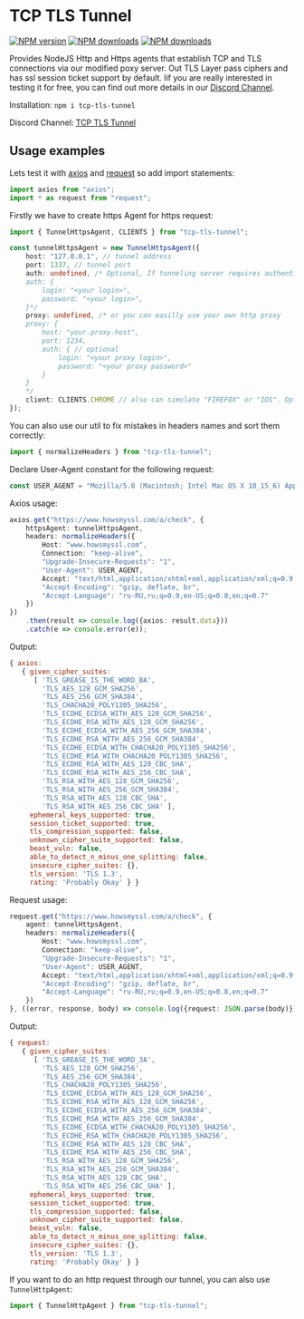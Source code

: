 <!-- TITLE/ -->

<h1>TCP TLS Tunnel</h1>

<!-- /TITLE -->

<!-- BADGES/ -->
<span class="badge-npmversion"><a href="https://npmjs.org/package/tcp-tls-tunnel" title="View this project on NPM"><img src="https://img.shields.io/npm/v/tcp-tls-tunnel.svg" alt="NPM version" /></a></span>
<span class="badge-npmdownloads"><a href="https://npmjs.org/package/tcp-tls-tunnel" title="View this project on NPM"><img src="https://img.shields.io/npm/dm/tcp-tls-tunnel.svg" alt="NPM downloads" /></a></span>
<span class="badge-typescript"><a href="https://github.com/Arteha/tcp-tls-tunnel" title="View this project on GitHub"><img src="https://img.shields.io/npm/types/tcp-tls-tunnel.svg" alt="NPM downloads" /></a></span>
<!-- /BADGES -->

Provides NodeJS Http and Https agents that establish TCP and TLS connections via our modified poxy server.
Out TLS Layer pass ciphers and has ssl session ticket support by default.
Iif you are really interested in testing it for free, you can find out more details in our [Discord Channel](https://discord.gg/4HRVxNP).

Installation: `npm i tcp-tls-tunnel`

Discord Channel: [ TCP TLS Tunnel](https://discord.gg/4HRVxNP)

## Usage examples

Lets test it with [axios](https://npmjs.org/package/axios) and [request](https://npmjs.org/package/request) so add import statements:
```typescript
import axios from "axios";
import * as request from "request";
```

Firstly we have to create https Agent for https request:
```typescript
import { TunnelHttpsAgent, CLIENTS } from "tcp-tls-tunnel";

const tunnelHttpsAgent = new TunnelHttpsAgent({
    host: "127.0.0.1", // tunnel address
    port: 1337, // tunnel port
    auth: undefined, /* Optional, If tunneling server requires authentication, then pass credentials:
    auth: {
        login: "<your login>",
        password: "<your login>",
    }*/
    proxy: undefined, /* or you can easilly use your own http proxy
    proxy: {
        host: "your.proxy.host",
        port: 1234,
        auth: { // optional
            login: "<your proxy login>",
            password: "<your proxy password>"
        }
    }
    */
    client: CLIENTS.CHROME // also can simulate "FIREFOX" or "IOS". Optional. Default: "CHROME"
});
```

You can also use our util to fix mistakes in headers names and sort them correctly:
```typescript
import { normalizeHeaders } from "tcp-tls-tunnel";
```

Declare User-Agent constant for the following request:
```typescript
const USER_AGENT = "Mozilla/5.0 (Macintosh; Intel Mac OS X 10_15_6) AppleWebKit/537.36 (KHTML, like Gecko) Chrome/85.0.4183.102 Safari/537.36";
```

Axios usage:
```typescript
axios.get("https://www.howsmyssl.com/a/check", {
    httpsAgent: tunnelHttpsAgent,
    headers: normalizeHeaders({
        Host: "www.howsmyssl.com",
        Connection: "keep-alive",
        "Upgrade-Insecure-Requests": "1",
        "User-Agent": USER_AGENT,
        Accept: "text/html,application/xhtml+xml,application/xml;q=0.9,image/webp,image/apng,/;q=0.8,application/signed-exchange;v=b3;q=0.9",
        "Accept-Encoding": "gzip, deflate, br",
        "Accept-Language": "ru-RU,ru;q=0.9,en-US;q=0.8,en;q=0.7"
    })
})
    .then(result => console.log({axios: result.data}))
    .catch(e => console.error(e));
```
Output:
```javascript
{ axios:
   { given_cipher_suites:
      [ 'TLS_GREASE_IS_THE_WORD_BA',
        'TLS_AES_128_GCM_SHA256',
        'TLS_AES_256_GCM_SHA384',
        'TLS_CHACHA20_POLY1305_SHA256',
        'TLS_ECDHE_ECDSA_WITH_AES_128_GCM_SHA256',
        'TLS_ECDHE_RSA_WITH_AES_128_GCM_SHA256',
        'TLS_ECDHE_ECDSA_WITH_AES_256_GCM_SHA384',
        'TLS_ECDHE_RSA_WITH_AES_256_GCM_SHA384',
        'TLS_ECDHE_ECDSA_WITH_CHACHA20_POLY1305_SHA256',
        'TLS_ECDHE_RSA_WITH_CHACHA20_POLY1305_SHA256',
        'TLS_ECDHE_RSA_WITH_AES_128_CBC_SHA',
        'TLS_ECDHE_RSA_WITH_AES_256_CBC_SHA',
        'TLS_RSA_WITH_AES_128_GCM_SHA256',
        'TLS_RSA_WITH_AES_256_GCM_SHA384',
        'TLS_RSA_WITH_AES_128_CBC_SHA',
        'TLS_RSA_WITH_AES_256_CBC_SHA' ],
     ephemeral_keys_supported: true,
     session_ticket_supported: true,
     tls_compression_supported: false,
     unknown_cipher_suite_supported: false,
     beast_vuln: false,
     able_to_detect_n_minus_one_splitting: false,
     insecure_cipher_suites: {},
     tls_version: 'TLS 1.3',
     rating: 'Probably Okay' } }
```

Request usage:
```typescript
request.get("https://www.howsmyssl.com/a/check", {
    agent: tunnelHttpsAgent,
    headers: normalizeHeaders({
        Host: "www.howsmyssl.com",
        Connection: "keep-alive",
        "Upgrade-Insecure-Requests": "1",
        "User-Agent": USER_AGENT,
        Accept: "text/html,application/xhtml+xml,application/xml;q=0.9,image/webp,image/apng,/;q=0.8,application/signed-exchange;v=b3;q=0.9",
        "Accept-Encoding": "gzip, deflate, br",
        "Accept-Language": "ru-RU,ru;q=0.9,en-US;q=0.8,en;q=0.7"
    })
}, ((error, response, body) => console.log({request: JSON.parse(body)})));
```
Output:
```javascript
{ request:
   { given_cipher_suites:
      [ 'TLS_GREASE_IS_THE_WORD_3A',
        'TLS_AES_128_GCM_SHA256',
        'TLS_AES_256_GCM_SHA384',
        'TLS_CHACHA20_POLY1305_SHA256',
        'TLS_ECDHE_ECDSA_WITH_AES_128_GCM_SHA256',
        'TLS_ECDHE_RSA_WITH_AES_128_GCM_SHA256',
        'TLS_ECDHE_ECDSA_WITH_AES_256_GCM_SHA384',
        'TLS_ECDHE_RSA_WITH_AES_256_GCM_SHA384',
        'TLS_ECDHE_ECDSA_WITH_CHACHA20_POLY1305_SHA256',
        'TLS_ECDHE_RSA_WITH_CHACHA20_POLY1305_SHA256',
        'TLS_ECDHE_RSA_WITH_AES_128_CBC_SHA',
        'TLS_ECDHE_RSA_WITH_AES_256_CBC_SHA',
        'TLS_RSA_WITH_AES_128_GCM_SHA256',
        'TLS_RSA_WITH_AES_256_GCM_SHA384',
        'TLS_RSA_WITH_AES_128_CBC_SHA',
        'TLS_RSA_WITH_AES_256_CBC_SHA' ],
     ephemeral_keys_supported: true,
     session_ticket_supported: true,
     tls_compression_supported: false,
     unknown_cipher_suite_supported: false,
     beast_vuln: false,
     able_to_detect_n_minus_one_splitting: false,
     insecure_cipher_suites: {},
     tls_version: 'TLS 1.3',
     rating: 'Probably Okay' } }
```

If you want to do an http request through our tunnel, you can also use `TunnelHttpAgent`:

```typescript
import { TunnelHttpAgent } from "tcp-tls-tunnel";
```
